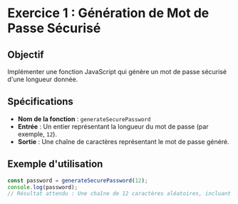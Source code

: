 # Exercice 1 : Génération de Mot de Passe Sécurisé

## Objectif
Implémenter une fonction JavaScript qui génère un mot de passe sécurisé d'une longueur donnée.

## Spécifications
- **Nom de la fonction** : `generateSecurePassword`
- **Entrée** : Un entier représentant la longueur du mot de passe (par exemple, `12`).
- **Sortie** : Une chaîne de caractères représentant le mot de passe généré.

## Exemple d'utilisation
```javascript
const password = generateSecurePassword(12);
console.log(password); 
// Résultat attendu : Une chaîne de 12 caractères aléatoires, incluant des lettres majuscules et minuscules, des chiffres et des caractères spéciaux.
```